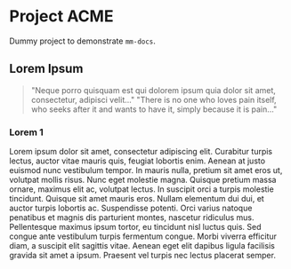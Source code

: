 ﻿# Project ACME

Dummy project to demonstrate `mm-docs`.

## Lorem Ipsum

> "Neque porro quisquam est qui dolorem ipsum quia dolor sit amet, consectetur, adipisci velit..."
> "There is no one who loves pain itself, who seeks after it and wants to have it, simply because it is pain..."

### Lorem 1

Lorem ipsum dolor sit amet, consectetur adipiscing elit. Curabitur turpis lectus, auctor vitae mauris quis, feugiat lobortis enim. Aenean at justo euismod nunc vestibulum tempor. In mauris nulla, pretium sit amet eros ut, volutpat mollis risus. Nunc eget molestie magna. Quisque pretium massa ornare, maximus elit ac, volutpat lectus. In suscipit orci a turpis molestie tincidunt. Quisque sit amet mauris eros. Nullam elementum dui dui, et auctor turpis lobortis ac. Suspendisse potenti. Orci varius natoque penatibus et magnis dis parturient montes, nascetur ridiculus mus. Pellentesque maximus ipsum tortor, eu tincidunt nisl luctus quis. Sed congue ante vestibulum turpis fermentum congue. Morbi viverra efficitur diam, a suscipit elit sagittis vitae. Aenean eget elit dapibus ligula facilisis gravida sit amet a ipsum. Praesent vel turpis nec lectus placerat semper.




